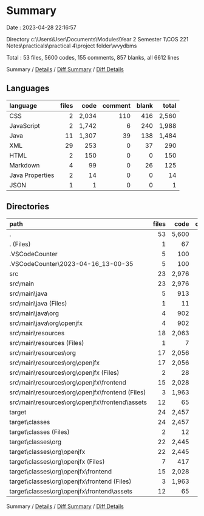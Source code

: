 # Summary

Date : 2023-04-28 22:16:57

Directory c:\\Users\\User\\Documents\\Modules\\Year 2 Semester 1\\COS 221 Notes\\practicals\\practical 4\\project folder\\wvydbms

Total : 53 files,  5600 codes, 155 comments, 857 blanks, all 6612 lines

Summary / [Details](details.md) / [Diff Summary](diff.md) / [Diff Details](diff-details.md)

## Languages
| language | files | code | comment | blank | total |
| :--- | ---: | ---: | ---: | ---: | ---: |
| CSS | 2 | 2,034 | 110 | 416 | 2,560 |
| JavaScript | 2 | 1,742 | 6 | 240 | 1,988 |
| Java | 11 | 1,307 | 39 | 138 | 1,484 |
| XML | 29 | 253 | 0 | 37 | 290 |
| HTML | 2 | 150 | 0 | 0 | 150 |
| Markdown | 4 | 99 | 0 | 26 | 125 |
| Java Properties | 2 | 14 | 0 | 0 | 14 |
| JSON | 1 | 1 | 0 | 0 | 1 |

## Directories
| path | files | code | comment | blank | total |
| :--- | ---: | ---: | ---: | ---: | ---: |
| . | 53 | 5,600 | 155 | 857 | 6,612 |
| . (Files) | 1 | 67 | 0 | 1 | 68 |
| .VSCodeCounter | 5 | 100 | 0 | 26 | 126 |
| .VSCodeCounter\\2023-04-16_13-00-35 | 5 | 100 | 0 | 26 | 126 |
| src | 23 | 2,976 | 97 | 481 | 3,554 |
| src\\main | 23 | 2,976 | 97 | 481 | 3,554 |
| src\\main\\java | 5 | 913 | 39 | 135 | 1,087 |
| src\\main\\java (Files) | 1 | 11 | 0 | 2 | 13 |
| src\\main\\java\\org | 4 | 902 | 39 | 133 | 1,074 |
| src\\main\\java\\org\\openjfx | 4 | 902 | 39 | 133 | 1,074 |
| src\\main\\resources | 18 | 2,063 | 58 | 346 | 2,467 |
| src\\main\\resources (Files) | 1 | 7 | 0 | 0 | 7 |
| src\\main\\resources\\org | 17 | 2,056 | 58 | 346 | 2,460 |
| src\\main\\resources\\org\\openjfx | 17 | 2,056 | 58 | 346 | 2,460 |
| src\\main\\resources\\org\\openjfx (Files) | 2 | 28 | 0 | 6 | 34 |
| src\\main\\resources\\org\\openjfx\\frontend | 15 | 2,028 | 58 | 340 | 2,426 |
| src\\main\\resources\\org\\openjfx\\frontend (Files) | 3 | 1,963 | 58 | 328 | 2,349 |
| src\\main\\resources\\org\\openjfx\\frontend\\assets | 12 | 65 | 0 | 12 | 77 |
| target | 24 | 2,457 | 58 | 349 | 2,864 |
| target\\classes | 24 | 2,457 | 58 | 349 | 2,864 |
| target\\classes (Files) | 2 | 12 | 0 | 0 | 12 |
| target\\classes\\org | 22 | 2,445 | 58 | 349 | 2,852 |
| target\\classes\\org\\openjfx | 22 | 2,445 | 58 | 349 | 2,852 |
| target\\classes\\org\\openjfx (Files) | 7 | 417 | 0 | 9 | 426 |
| target\\classes\\org\\openjfx\\frontend | 15 | 2,028 | 58 | 340 | 2,426 |
| target\\classes\\org\\openjfx\\frontend (Files) | 3 | 1,963 | 58 | 328 | 2,349 |
| target\\classes\\org\\openjfx\\frontend\\assets | 12 | 65 | 0 | 12 | 77 |

Summary / [Details](details.md) / [Diff Summary](diff.md) / [Diff Details](diff-details.md)